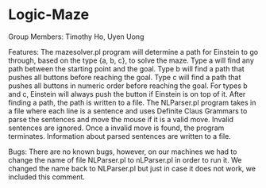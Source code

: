 # Logic-Maze

Group Members: Timothy Ho, Uyen Uong

Features: 
The mazesolver.pl program will determine a path for Einstein to go through, based on the type {a, b, c}, to solve the maze. Type a will find any path between the starting point and the goal. Type b will find a path that pushes all buttons before reaching the goal. Type c will find a path that pushes all buttons in numeric order before reaching the goal. For types b and c, Einstein will always push the button if Einstein is on top of it. After finding a path, the path is written to a file. The NLParser.pl program takes in a file where each line is a sentence and uses Definite Claus Grammars to parse the sentences and move the mouse if it is a valid move. Invalid sentences are ignored. Once a invalid move is found, the program terminates. Information about parsed sentences are written to a file.

Bugs:
There are no known bugs, however, on our machines we had to change the name of file NLParser.pl to nLParser.pl in order to run it. We changed the name back to NLParser.pl but just in case it does not work, we included this comment.